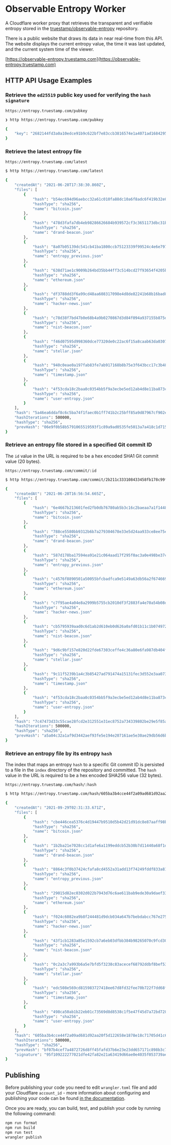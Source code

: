 # Observable Entropy Worker

A Cloudflare worker proxy that retrieves the transparent and verifiable entropy
stored in the
[truestamp/observable-entropy](https://github.com/truestamp/observable-entropy)
repository.

There is a public website that draws its data in near real-time from this API.
The website displays the current entropy value, the time it was last updated,
and the current system time of the viewer.

[https://observable-entropy.truestamp.com](https://observable-entropy.truestamp.com)

## HTTP API Usage Examples

### Retrieve the `ed25519` public key used for verifying the `hash` `signature`

`https://entropy.truestamp.com/pubkey`

```sh
❯ http https://entropy.truestamp.com/pubkey

{
    "key": "2682144fd3a0a10edce91b9c622bf7e83ccb3816574e1a4071ad16842954dd26"
}
```

### Retrieve the latest entropy file

`https://entropy.truestamp.com/latest`

```sh
$ http https://entropy.truestamp.com/latest

{
    "createdAt": "2021-06-28T17:38:30.860Z",
    "files": [
        {
            "hash": "b54ec694d96aebcc32a61c010fa88dc10a6f8adc6f419b32e05db81d0378c91a",
            "hashType": "sha256",
            "name": "bitcoin.json"
        },
        {
            "hash": "478d3fafa7db4eb98286626684b939572cf3c3651173dbc31bf56be29f436c27",
            "hashType": "sha256",
            "name": "drand-beacon.json"
        },
        {
            "hash": "8a07b05139dc541cb41ba1800ccb75123339f99524c4e6e797e0c05683fd335d",
            "hashType": "sha256",
            "name": "entropy_previous.json"
        },
        {
            "hash": "638d71ae1c9009b264bd35bb44ff3c514bcd27f93654f4205b6dc867602a8085",
            "hashType": "sha256",
            "name": "ethereum.json"
        },
        {
            "hash": "df3788dd3f6a99cd48aa608317098e4d8de82241b68b16bad89a2ae5151ecbef",
            "hashType": "sha256",
            "name": "hacker-news.json"
        },
        {
            "hash": "c78d38f7bd47b0e68b4a9b0270867d3d84f094a937155b875dc47837ca271f01",
            "hashType": "sha256",
            "name": "nist-beacon.json"
        },
        {
            "hash": "f46d07595d998360dce77320de0c22ac6f15a8caab63da0307d02a0086f7a139",
            "hashType": "sha256",
            "name": "stellar.json"
        },
        {
            "hash": "940c0eae0a197fab83fe7ab917168b8b75e3f643bcc17c3b483c291430b7f60f",
            "hashType": "sha256",
            "name": "timestamp.json"
        },
        {
            "hash": "4f53cda18c2baa0c0354bb5f9a3ecbe5ed12ab4d8e11ba873c2f11161202b945",
            "hashType": "sha256",
            "name": "user-entropy.json"
        }
    ],
    "hash": "5a46ea6ddaf8c6c5ba74f1faec0b1ff741b2c25bff85a9d87967cf902eb24e1d",
    "hashIterations": 500000,
    "hashType": "sha256",
    "prevHash": "06e9f0b58b5791065519593f1c89a9ad0535fe5013a7a418c1d715f19c8baae1"
}
```

### Retrieve an entropy file stored in a specified Git commit ID

The `id` value in the URL is required to be a hex encoded SHA1 Git commit value
(20 bytes).

`https://entropy.truestamp.com/commit/:id`

```sh
$ http https://entropy.truestamp.com/commit/2b211c333108433458fb178c99fdefa6ed44710f

{
    "createdAt": "2021-06-28T16:56:54.665Z",
    "files": [
        {
            "hash": "6e4667b213601fed2fb0db76780ab5b3c16c2baeaa7a1f1448093fd954cdbb32",
            "hashType": "sha256",
            "name": "bitcoin.json"
        },
        {
            "hash": "788ce5580bb9312b6b7a279304678e33e5d24aa933ce8ee75eba6b50c6b7f48d",
            "hashType": "sha256",
            "name": "drand-beacon.json"
        },
        {
            "hash": "587d178ba17594ea91e21c064aad17f295f0ac3a0e498be37c468c312de096ce",
            "hashType": "sha256",
            "name": "entropy_previous.json"
        },
        {
            "hash": "c4576f8890501a50055bfcbadfca9e5149a63db56a2f674669d71be801cc7750",
            "hashType": "sha256",
            "name": "ethereum.json"
        },
        {
            "hash": "c7f95ae4a04e8a2999b5755cb2010df3f2883fa4e70a54b08d25877e360844f5",
            "hashType": "sha256",
            "name": "hacker-news.json"
        },
        {
            "hash": "cb5795939aad0c6d1ab2d610eb0d626a0afd01b11c1b074972db42da3f9064a2",
            "hashType": "sha256",
            "name": "nist-beacon.json"
        },
        {
            "hash": "9d6c9bf157e820d22fde67303ceffe4c36a80e6fa987db404f2b359e309495d4",
            "hashType": "sha256",
            "name": "stellar.json"
        },
        {
            "hash": "9c11f5239b1a4c3b85427ad791474a15131fec3d552e3aa07301c6af4612220b",
            "hashType": "sha256",
            "name": "timestamp.json"
        },
        {
            "hash": "4f53cda18c2baa0c0354bb5f9a3ecbe5ed12ab4d8e11ba873c2f11161202b945",
            "hashType": "sha256",
            "name": "user-entropy.json"
        }
    ],
    "hash": "7c47473d33c55cae28fcd2e312551e31ec8752a734339802be29e5f85a02d876",
    "hashIterations": 500000,
    "hashType": "sha256",
    "prevHash": "a5a04c32a1af9d3442aef93fe5e194e207161ae5e30ae29db56d6b0c95911dcd"
}
```

### Retrieve an entropy file by its entropy `hash`

The index that maps an entropy `hash` to a specific Git commit ID is persisted
to a file in the `index` directory of the repository and committed. The `hash`
value in the URL is required to be a hex encoded SHA256 value (32 bytes).

`https://entropy.truestamp.com/hash/:hash`

```sh
$ http https://entropy.truestamp.com/hash/605ba3b4cce44f2a09ad681d92aa20f5d122658e1878e18c71705d41c658891e

{
    "createdAt": "2021-09-29T02:31:33.671Z",
    "files": [
        {
            "hash": "cbe446cea5376c4d19447b9510d5b42d21d91dc8e87aaff98b9ddfbb14ab39b1",
            "hashType": "sha256",
            "name": "bitcoin.json"
        },
        {
            "hash": "1b2ba21e7028cc1d1afe6a1199eddcb52b30b7d11440a68f1d39a44cabf3453f",
            "hashType": "sha256",
            "name": "drand-beacon.json"
        },
        {
            "hash": "8864c3f0b37424cfafa8cd4552a31add13f74249fddf833a811a2cf8c31b8692",
            "hashType": "sha256",
            "name": "entropy_previous.json"
        },
        {
            "hash": "29015d82ec0302d022b7943d76c6ae611bab9ede30a9daef338695bcf9dd55ab",
            "hashType": "sha256",
            "name": "ethereum.json"
        },
        {
            "hash": "f024c6082ea9b8f244481d9dcb034a647b7bebdabcc767e275e6f18edb000574",
            "hashType": "sha256",
            "name": "hacker-news.json"
        },
        {
            "hash": "43f1cb1283a85e1592cb7a6eb03dfbb384b98265070c9fcd30bc9774bd5c65b4",
            "hashType": "sha256",
            "name": "nist-beacon.json"
        },
        {
            "hash": "0c2a3c7a993b6a5e7bfd5f3238c83acecef68792ddbf8bef5371dd853c4f1ae8",
            "hashType": "sha256",
            "name": "stellar.json"
        },
        {
            "hash": "edc508e569cd815983727418ee67d8fd32fee70b722f7dd68f39419fa5d330aa",
            "hashType": "sha256",
            "name": "timestamp.json"
        },
        {
            "hash": "498ca50ab1b22eb01c73569d8d8538c1f5e47f45d7a72bd72803a39a3206d8aa",
            "hashType": "sha256",
            "name": "user-entropy.json"
        }
    ],
    "hash": "605ba3b4cce44f2a09ad681d92aa20f5d122658e1878e18c71705d41c658891e",
    "hashIterations": 500000,
    "hashType": "sha256",
    "prevHash": "bf07b4cef7a4872726d8ff45fafd37b6e23e23dd657171c898b3c775d43a5727",
    "signature": "95f109222277021dfe42fa82e21a63419d66ae0e4035f053739aedb45a9be1e4a937fc28ae6315455b990589b093e5e956221c6fb989aa8b161ddd0dedc2a107"
}
```

## Publishing

Before publishing your code you need to edit `wrangler.toml` file and add your
Cloudflare `account_id` - more information about configuring and publishing your
code can be found
[in the documentation](https://developers.cloudflare.com/workers/learning/getting-started#7-configure-your-project-for-deployment).

Once you are ready, you can build, test, and publish your code by running the
following command:

```sh
npm run format
npm run build
npm run test
wrangler publish
```
